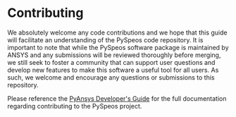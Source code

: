 # Contributing

We absolutely welcome any code contributions and we hope that this
guide will facilitate an understanding of the PySpeos code
repository. It is important to note that while the PySpeos software
package is maintained by ANSYS and any submissions will be reviewed
thoroughly before merging, we still seek to foster a community that can
support user questions and develop new features to make this software
a useful tool for all users.  As such, we welcome and encourage any
questions or submissions to this repository.

Please reference the [PyAnsys Developer's
Guide](https://github.com/pyansys/about) for the full documentation
regarding contributing to the PySpeos project.
